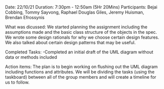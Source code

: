 Date: 22/10/21
Duration: 7:30pm - 12:50am (5Hr 20Mins)
Participants: Bejai Cobbing, Tommy Sayvong, Raphael Douglas Giles, Jeremy Huisman, Brendan Efrossynis


What was dicussed:
We started planning the assignment including the assumptions made and the basic class structure 
of the objects in the spec. We wrote some design rationals for why we choose certain design features.
We also talked about certain design patterns that may be useful. 

Completed Tasks:
-Completed an initial draft of the UML diagram without data or methods included

Action items:
The plan is to begin working on flushing out the UML diagram including functions and attributes. We will be
dividing the tasks (using the taskboard) between all of the group members and will create a timeline for us to follow.

